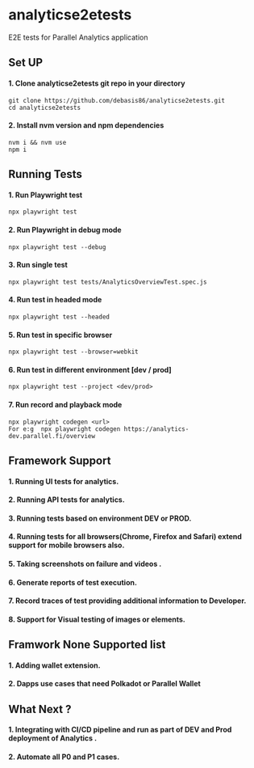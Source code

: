 # analyticse2etests

E2E tests for Parallel Analytics application

## Set UP 

#### 1. Clone analyticse2etests git repo in your directory

    git clone https://github.com/debasis86/analyticse2etests.git
    cd analyticse2etests
    
#### 2. Install nvm version and npm dependencies

    nvm i && nvm use
    npm i
    
## Running Tests

#### 1. Run Playwright test

    npx playwright test
    
#### 2. Run Playwright in debug mode

    npx playwright test --debug
    
#### 3. Run single test

    npx playwright test tests/AnalyticsOverviewTest.spec.js
    
#### 4. Run test in headed mode

    npx playwright test --headed
    
#### 5. Run test in specific browser

    npx playwright test --browser=webkit

#### 6. Run test in different environment [dev / prod]

    npx playwright test --project <dev/prod>
    
#### 7. Run record and playback mode 

    npx playwright codegen <url>
    For e:g  npx playwright codegen https://analytics-dev.parallel.fi/overview
    
## Framework Support

#### 1. Running UI tests for analytics.
#### 2. Running API tests for analytics.
#### 3. Running tests based on environment DEV or PROD.
#### 4. Running tests for all browsers(Chrome, Firefox and Safari) extend support for mobile browsers also.
#### 5. Taking screenshots on failure and videos .
#### 6. Generate reports of test execution. 
#### 7. Record  traces of test providing additional information to Developer.
#### 8. Support for Visual testing of images or elements.


## Framwork None Supported list

#### 1. Adding wallet extension.
#### 2. Dapps use cases that need Polkadot or Parallel Wallet 


## What Next ?

#### 1. Integrating with CI/CD pipeline and run as part of DEV and Prod deployment of Analytics .
#### 2. Automate all P0 and P1 cases.






